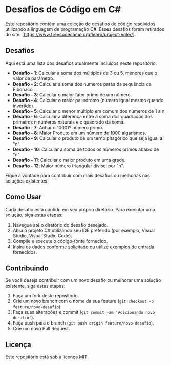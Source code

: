 # Desafios de Código em C#

Este repositório contém uma coleção de desafios de código resolvidos utilizando a linguagem de programação C#. Esses desafios foram retirados do site: [https://www.freecodecamp.org/learn/project-euler/].

## Desafios

Aqui está uma lista dos desafios atualmente incluídos neste repositório:

- **Desafio - 1**: Calcular a soma dos múltiplos de 3 ou 5, menores que o valor de parâmetro.
- **Desafio - 2**: Calcular a soma dos números pares da sequência de Fibonacci.
- **Desafio - 3**: Calcular o maior fator primo de um número.
- **Desafio - 4**: Calcular o maior palindromo (número igual mesmo quando invertido).
- **Desafio - 5**: Calcular o menor multiplo em comum dos números de 1 a n.
- **Desafio - 6**: Calcular a diferença entre a soma dos quadrados dos primeiros n números naturais e o quadrado da soma.
- **Desafio - 7**: Achar o 10001º número primo.
- **Desafio - 8**: Maior Produto em um número de 1000 algarismos.
- **Desafio - 9**: Calcular o produto de um terno pitagórico que seja igual a "n".
- **Desafio - 10**: Calcular a soma de todos os números primos abaixo de "n".
- **Desafio - 11**: Calcular o maior produto em uma grade.
- **Desafio - 12**: Maior número triangular divisel por "n".

Fique à vontade para contribuir com mais desafios ou melhorias nas soluções existentes!

## Como Usar

Cada desafio está contido em seu próprio diretório. Para executar uma solução, siga estas etapas:

1. Navegue até o diretório do desafio desejado.
2. Abra o projeto C# utilizando seu IDE preferido (por exemplo, Visual Studio, Visual Studio Code).
3. Compile e execute o código-fonte fornecido.
4. Insira os dados conforme solicitado ou utilize exemplos de entrada fornecidos.

## Contribuindo

Se você deseja contribuir com um novo desafio ou melhorar uma solução existente, siga estas etapas:

1. Faça um fork deste repositório.
2. Crie um novo branch com o nome da sua feature (`git checkout -b feature/novo-desafio`).
3. Faça suas alterações e commit (`git commit -am 'Adicionando novo desafio'`).
4. Faça push para o branch (`git push origin feature/novo-desafio`).
5. Crie um novo Pull Request.

## Licença

Este repositório está sob a licença [MIT](LICENSE).